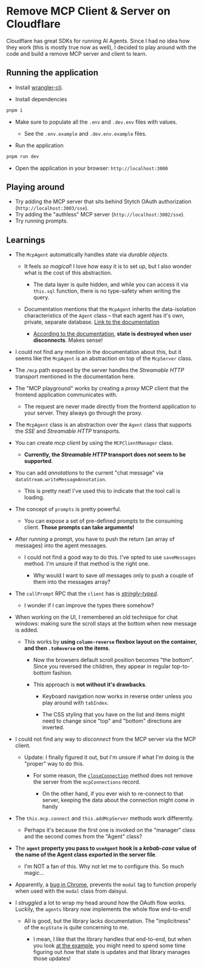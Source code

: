 # Remove MCP Client & Server on Cloudflare

Cloudflare has great SDKs for running AI Agents. Since I had no idea how they work (this is mostly true now as well), I decided to play around with the code and build a remove MCP server and client to learn.

## Running the application

- Install [wrangler-cli](https://developers.cloudflare.com/workers/wrangler/install-and-update/).

- Install dependencies

```bash
pnpm i
```

- Make sure to populate all the `.env` and `.dev.env` files with values.

  - See the `.env.example` and `.dev.env.example` files.

- Run the application

```bash
pnpm run dev
```

- Open the application in your browser: `http://localhost:3000`

## Playing around

- Try adding the MCP server that sits behind Stytch OAuth authorization (`http://localhost:3003/sse`).
- Try adding the "authless" MCP server (`http://localhost:3002/sse`).
- Try running prompts.

## Learnings

- The `McpAgent` automatically handles state via _durable objects_.

  - It feels _so magical_! I love how easy it is to set up, but I also wonder what is the cost of this abstraction.

    - The data layer is quite hidden, and while you can access it via `this.sql` function, there is no type-safety when writing the query.

  - Documentation mentions that the `McpAgent` inherits the data-isolation characteristics of the `Agent` class – that each agent has it's own, private, separate database. [Link to the documentation](https://developers.cloudflare.com/agents/api-reference/store-and-sync-state/#sql-api)

    - [According to the documentation](https://developers.cloudflare.com/agents/model-context-protocol/mcp-agent-api/#state-synchronization-apis), **state is destroyed when user disconnects**. Makes sense!

- I could not find any mention in the documentation about this, but it seems like the `McpAgent` is an abstraction on top of the `McpServer` class.

- The `/mcp` path exposed by the server handles the _Streamable HTTP_ transport mentioned in the documentation here.

- The "MCP playground" works by creating a _proxy_ MCP client that the frontend application communicates with.

  - The request are never made directly from the frontend application to your server. They always go through the proxy.

- The `McpAgent` class is an abstraction over the `Agent` class that supports the _SSE_ and _Streamable HTTP_ transports.

- You can create _mcp client_ by using the `MCPClientManager` class.

  - **Currently, the _Streamable HTTP_ transport does not seem to be supported**.

- You can add _annotations_ to the current "chat message" via `dataStream.writeMessageAnnotation`.

  - This is pretty neat! I've used this to indicate that the tool call is loading.

- The concept of `prompts` is pretty powerful.

  - You can expose a set of pre-defined prompts to the consuming client. **Those prompts can take arguments!**

- After _running_ a prompt, you have to push the return (an array of messages) into the agent messages.

  - I could not find a good way to do this. I've opted to use `saveMessages` method. I'm unsure if that method is the right one.

    - Why would I want to save _all_ messages only to push a couple of them into the messages array?

- The `callPrompt` RPC that the `client` has is [_stringly-typed_](https://www.hanselman.com/blog/stringly-typed-vs-strongly-typed).

  - I wonder if I can improve the types there somehow?

- When working on the UI, I remembered an old technique for chat windows: making sure the scroll stays at the bottom when new message is added.

  - This works by **using `column-reverse` flexbox layout on the container, and then `.toReverse` on the items**.

    - Now the browsers default scroll position becomes "the bottom". Since you reversed the children, they appear in regular top-to-bottom fashion.

    - This approach is **not without it's drawbacks**.

      - Keyboard navigation now works in reverse order unless you play around with `tabIndex`.

      - The CSS styling that you have on the list and items might need to change since "top" and "bottom" directions are inverted.

- I could not find any way to _disconnect_ from the MCP server via the MCP client.

  - Update: I finally figured it out, but I'm unsure if what I'm doing is the "proper" way to do this.

    - For some reason, the [`closeConnection`](https://github.com/cloudflare/agents/blob/main/packages/agents/src/mcp/client.ts#L230) method does not remove the server from the `mcpConnections` record.

      - On the other hand, if you ever wish to re-connect to that server, keeping the data about the connection might come in handy

- The `this.mcp.connect` and `this.addMcpServer` methods work differently.

  - Perhaps it's because the first one is invoked on the "manager" class and the second comes from the "Agent" class?

- The **`agent` property you pass to `useAgent` hook is a _kebab-case_ value of the name of the Agent class exported in the server file**.

  - I'm NOT a fan of this. Why not let me to configure this. So much magic...

- Apparently, a [bug in Chrome](https://github.com/saadeghi/daisyui/issues/3440#issuecomment-2847662168), prevents the `modal` tag to function properly when used with the `modal` class from daisyui.

- I _struggled_ a lot to wrap my head around how the OAuth flow works. Luckily, the `agents` library now implements the whole flow end-to-end!

  - All is good, but the library lacks documentation. The "implicitness" of the `mcpState` is quite concerning to me.

    - I mean, I like that the library handles that end-to-end, but when you look [at the example](https://github.com/cloudflare/agents/tree/main/examples/mcp-client), you might need to spend some time figuring out _how_ that state is updates and that library manages those updates!
